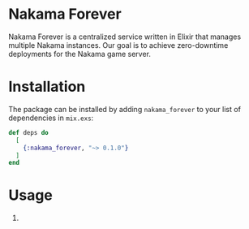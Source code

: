 # Nakama Forever

Nakama Forever is a centralized service written in Elixir that manages multiple Nakama instances. Our goal is to achieve zero-downtime deployments for the Nakama game server.

# Installation

The package can be installed by adding `nakama_forever` to your list of dependencies in `mix.exs`:

```elixir
def deps do
  [
    {:nakama_forever, "~> 0.1.0"}
  ]
end
```

# Usage

1. 
